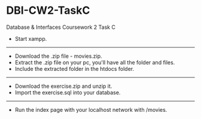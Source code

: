 # DBI-CW2-TaskC
Database & Interfaces Coursework 2 Task C

- Start xampp.

------------------------------------------------------------------------------

- Download the .zip file - movies.zip.
- Extract the .zip file on your pc, you'll have all the folder and files.
- Include the extracted folder in the htdocs folder.

------------------------------------------------------------------------------

- Download the exercise.zip and unzip it. 
- Import the exercise.sql into your database.

------------------------------------------------------------------------------

- Run the index page with your localhost network with /movies.

